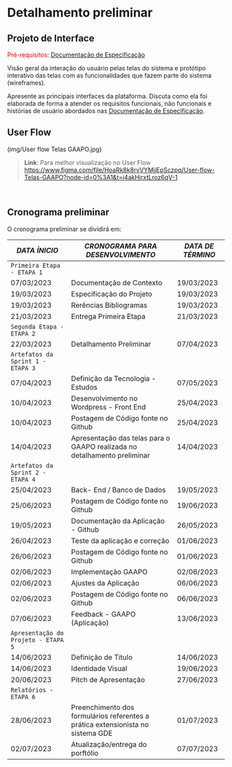 # Detalhamento preliminar

## Projeto de Interface

<span style="color:red">Pré-requisitos: <a href="2-Especificação do Projeto.md"> Documentação de Especificação</a></span>

Visão geral da interação do usuário pelas telas do sistema e protótipo interativo das telas com as funcionalidades que fazem parte do sistema (wireframes).

Apresente as principais interfaces da plataforma. Discuta como ela foi elaborada de forma a atender os requisitos funcionais, não funcionais e histórias de usuário abordados nas <a href="2-Especificação do Projeto.md"> Documentação de Especificação</a>.

## User Flow

(img/User flow Telas GAAPO.jpg)

> **Link**:
Para melhor visualização no User Flow 
https://www.figma.com/file/HoaRk8k8rvVYMjjEpSczpq/User-flow-Telas-GAAPO?node-id=0%3A1&t=i4akHjrxtLroz6qV-1
<br>

## Cronograma preliminar

O cronograma preliminar se dividirá em: 

|  _DATA ÍNICIO_ |         _CRONOGRAMA PARA DESENVOLVIMENTO_                | _DATA DE TÉRMINO_|
|--------------- |----------------------------------------------------------|------------------|
|`Primeira Etapa - ETAPA 1`                                                                    |
|   07/03/2023   | Documentação de Contexto                                 |    19/03/2023    | 
|   19/03/2023   | Especificação do Projeto                                 |    19/03/2023    |
|   19/03/2023   | Rerências Bibliogramas                                   |    19/03/2023    |
|   21/03/2023   | Entrega Primeira Etapa                                   |    21/03/2023    |
|`Segunda Etapa - ETAPA 2`                                                                     |
|   22/03/2023   | Detalhamento Preliminar                                  |    07/04/2023    |
|`Artefatos da Sprint 1 - ETAPA 3`                                                             | 
|   07/04/2023   | Definição da Tecnologia - Estudos                        |    07/05/2023    |
|   10/04/2023   | Desenvolvimento no Wordpress - Front End                 |    25/04/2023    |
|   10/04/2023   | Postagem de Código fonte no Github                       |    25/04/2023    |
|   14/04/2023   | Apresentação das telas para o GAAPO realizada no detalhamento preliminar                                                                                                                                                         |    14/04/2023    |
|`Artefatos da Sprint 2 - ETAPA 4`                                                             |
|   25/04/2023   | Back- End / Banco de Dados                               |    19/05/2023    |
|   25/06/2023   | Postagem de Código fonte no Github                       |    19/06/2023    |
|   19/05/2023   | Documentação da Aplicação - Github                       |    26/05/2023    |
|   26/04/2023   | Teste da aplicação e correção                            |    01/06/2023    |
|   26/06/2023   | Postagem de Código fonte no Github                       |    01/06/2023    |
|   02/06/2023   | Implementação GAAPO                                      |    02/06/2023    |
|   02/06/2023   | Ajustes da Aplicação                                     |    06/06/2023    |
|   02/06/2023   | Postagem de Código fonte no Github                       |    06/06/2023    |
|   07/06/2023   | Feedback - GAAPO (Aplicação)                             |    13/06/2023    |
|`Apresentação do Projeto - ETAPA 5`                                                           | 
|   14/06/2023   | Definição de Título                                      |    14/06/2023    |
|   14/06/2023   | Identidade Visual                                        |    19/06/2023    |
|   20/06/2023   | Pitch de Apresentação                                    |    27/06/2023    |
|`Relatórios - ETAPA 6`                                                                        | 
|   28/06/2023   | Preenchimento dos formulários referentes a prática extensionista no sistema GDE                                                                                                                                                 |    01/07/2023    |
|   02/07/2023   | Atualização/entrega do porftólio                         |    07/07/2023    |





